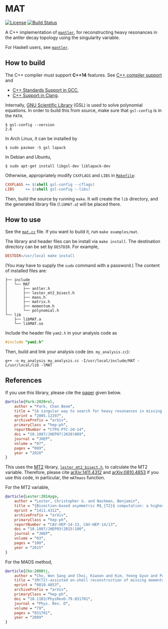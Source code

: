 MAT
===

[![License](https://img.shields.io/badge/License-BSD%203--Clause-blue.svg)](https://opensource.org/licenses/BSD-3-Clause)
[![Build Status](https://travis-ci.com/cbpark/MAT.svg?branch=master)](https://travis-ci.com/cbpark/MAT)

A C++ implementation of [`mantler`](https://github.com/cbpark/mantler/), for reconstructing heavy resonances in the antler decay topology using the singularity variable.

For Haskell users, see [`mantler`](https://github.com/cbpark/mantler/).

## How to build

The C++ compiler must support **C++14** features. See [C++ compiler support](https://en.cppreference.com/w/cpp/compiler_support) and

* [C++ Standards Support in GCC](https://gcc.gnu.org/projects/cxx-status.html),
* [C++ Support in Clang](https://clang.llvm.org/cxx_status.html).

Internally, [GNU Scientific Library](https://www.gnu.org/software/gsl/) (GSL) is used to solve polynomial equations. In order to build this from source, make sure that `gsl-config` is in the `PATH`.

```
$ gsl-config --version
2.6
```

In Arch Linux, it can be installed by

```
$ sudo pacman -S gsl lapack
```

In Debian and Ubuntu,

```
$ sudo apt-get install libgsl-dev liblapack-dev
```

Otherwise, appropriately modify `CXXFLAGS` and `LIBS` in [`Makefile`](./Makefile):

``` makefile
CXXFLAGS += $(shell gsl-config --cflags)
LIBS     += $(shell gsl-config --libs)
```

Then, build the source by running `make`. It will create the `lib` directory, and the generated library file (`libMAT.a`) will be placed there.

## How to use

See the [`mat.cc`](./examples/mat.cc) file. If you want to build it, run `make examples/mat`.

The library and header files can be install via `make install`. The destination directory can be set by `DESTDIR`. For example,

``` makefile
DESTDIR=/usr/local make install
```

(You may have to supply the `sudo` command with a password.) The content of installed files are:

```
├── include
│   └── MAT
│       ├── antler.h
│       ├── lester_mt2_bisect.h
│       ├── maos.h
│       ├── matrix.h
│       ├── momentum.h
│       └── polynomial.h
└── lib
    ├── libMAT.a
    └── libMAT.so
```

Include the header file `yam2.h` in your analysis code as

``` c++
#include "yam2.h"
```

Then, build and link your analysis code (ex. `my_analysis.cc`):

```
g++ -o my_analysis my_analysis.cc -I/usr/local/include/MAT -L/usr/local/lib -lMAT
```

## References

If you use this library, please cite the [paper](https://doi.org/10.1007/JHEP07(2020)089) given below.

``` bibtex
@article{Park:2020rol,
    author = "Park, Chan Beom",
    title = "{A singular way to search for heavy resonances in missing energy events}",
    eprint = "2005.12297",
    archivePrefix = "arXiv",
    primaryClass = "hep-ph",
    reportNumber = "CTPU-PTC-20-14",
    doi = "10.1007/JHEP07(2020)089",
    journal = "JHEP",
    volume = "07",
    pages = "089",
    year = "2020"
}
```

This uses the [MT2](https://www.hep.phy.cam.ac.uk/~lester/mt2/) library, [`lester_mt2_bisect.h`](./src/lester_mt2_bisect.h), to calculate the MT2 variable. Therefore, please cite [arXiv:1411.4312](https://arxiv.org/abs/1411.4312) and [arXiv:0810.4853](https://arxiv.org/abs/0810.4853) if you use this code, in particular, the `mATmaos` function.

For the MT2 variable,

``` bibtex
@article{Lester:2014yga,
    author = "Lester, Christopher G. and Nachman, Benjamin",
    title = "{Bisection-based asymmetric M$_{T2}$ computation: a higher precision calculator than existing symmetric methods}",
    eprint = "1411.4312",
    archivePrefix = "arXiv",
    primaryClass = "hep-ph",
    reportNumber = "CAV-HEP-14-13, CAV-HEP-14/13",
    doi = "10.1007/JHEP03(2015)100",
    journal = "JHEP",
    volume = "03",
    pages = "100",
    year = "2015"
}
```

For the MAOS method,

``` bibtex
@article{Cho:2008tj,
    author = "Cho, Won Sang and Choi, Kiwoon and Kim, Yeong Gyun and Park, Chan Beom",
    title = "{M(T2)-assisted on-shell reconstruction of missing momenta and its application to spin measurement at the LHC}",
    eprint = "0810.4853",
    archivePrefix = "arXiv",
    primaryClass = "hep-ph",
    doi = "10.1103/PhysRevD.79.031701",
    journal = "Phys. Rev. D",
    volume = "79",
    pages = "031701",
    year = "2009"
}
```
